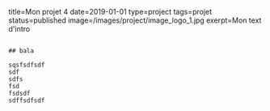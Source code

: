 title=Mon projet 4
date=2019-01-01
type=project
tags=projet
status=published
image=/images/project/image_logo_1.jpg
exerpt=Mon text d'intro
~~~~~~

## bala

sqsfsdfsdf
sdf
sdfs
fsd
fsdsdf
sdffsdfsdf